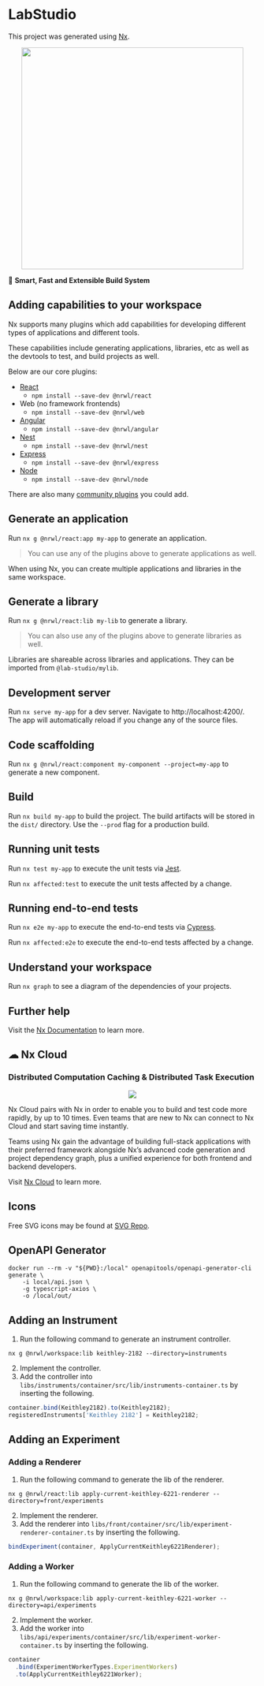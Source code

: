 # LabStudio

This project was generated using [Nx](https://nx.dev).

<p style="text-align: center;"><img src="https://raw.githubusercontent.com/nrwl/nx/master/images/nx-logo.png" width="450"></p>

🔎 **Smart, Fast and Extensible Build System**

## Adding capabilities to your workspace

Nx supports many plugins which add capabilities for developing different types of applications and different tools.

These capabilities include generating applications, libraries, etc as well as the devtools to test, and build projects as well.

Below are our core plugins:

- [React](https://reactjs.org)
  - `npm install --save-dev @nrwl/react`
- Web (no framework frontends)
  - `npm install --save-dev @nrwl/web`
- [Angular](https://angular.io)
  - `npm install --save-dev @nrwl/angular`
- [Nest](https://nestjs.com)
  - `npm install --save-dev @nrwl/nest`
- [Express](https://expressjs.com)
  - `npm install --save-dev @nrwl/express`
- [Node](https://nodejs.org)
  - `npm install --save-dev @nrwl/node`

There are also many [community plugins](https://nx.dev/community) you could add.

## Generate an application

Run `nx g @nrwl/react:app my-app` to generate an application.

> You can use any of the plugins above to generate applications as well.

When using Nx, you can create multiple applications and libraries in the same workspace.

## Generate a library

Run `nx g @nrwl/react:lib my-lib` to generate a library.

> You can also use any of the plugins above to generate libraries as well.

Libraries are shareable across libraries and applications. They can be imported from `@lab-studio/mylib`.

## Development server

Run `nx serve my-app` for a dev server. Navigate to http://localhost:4200/. The app will automatically reload if you change any of the source files.

## Code scaffolding

Run `nx g @nrwl/react:component my-component --project=my-app` to generate a new component.

## Build

Run `nx build my-app` to build the project. The build artifacts will be stored in the `dist/` directory. Use the `--prod` flag for a production build.

## Running unit tests

Run `nx test my-app` to execute the unit tests via [Jest](https://jestjs.io).

Run `nx affected:test` to execute the unit tests affected by a change.

## Running end-to-end tests

Run `nx e2e my-app` to execute the end-to-end tests via [Cypress](https://www.cypress.io).

Run `nx affected:e2e` to execute the end-to-end tests affected by a change.

## Understand your workspace

Run `nx graph` to see a diagram of the dependencies of your projects.

## Further help

Visit the [Nx Documentation](https://nx.dev) to learn more.

## ☁ Nx Cloud

### Distributed Computation Caching & Distributed Task Execution

<p style="text-align: center;"><img src="https://raw.githubusercontent.com/nrwl/nx/master/images/nx-cloud-card.png"></p>

Nx Cloud pairs with Nx in order to enable you to build and test code more rapidly, by up to 10 times. Even teams that are new to Nx can connect to Nx Cloud and start saving time instantly.

Teams using Nx gain the advantage of building full-stack applications with their preferred framework alongside Nx’s advanced code generation and project dependency graph, plus a unified experience for both frontend and backend developers.

Visit [Nx Cloud](https://nx.app/) to learn more.

## Icons

Free SVG icons may be found at [SVG Repo](https://www.svgrepo.com/).

## OpenAPI Generator

```
docker run --rm -v "${PWD}:/local" openapitools/openapi-generator-cli generate \
    -i local/api.json \
    -g typescript-axios \
    -o /local/out/
```

## Adding an Instrument

1. Run the following command to generate an instrument controller.

```
nx g @nrwl/workspace:lib keithley-2182 --directory=instruments
```

2. Implement the controller.
3. Add the controller into `libs/instruments/container/src/lib/instruments-container.ts` by inserting the following.

```typescript
container.bind(Keithley2182).to(Keithley2182);
registeredInstruments['Keithley 2182'] = Keithley2182;
```

## Adding an Experiment

### Adding a Renderer

1. Run the following command to generate the lib of the renderer.

```
nx g @nrwl/react:lib apply-current-keithley-6221-renderer --directory=front/experiments

```

2. Implement the renderer.
3. Add the renderer into `libs/front/container/src/lib/experiment-renderer-container.ts` by inserting the following.

```typescript
bindExperiment(container, ApplyCurrentKeithley6221Renderer);
```

### Adding a Worker

1. Run the following command to generate the lib of the worker.

```
nx g @nrwl/workspace:lib apply-current-keithley-6221-worker --directory=api/experiments
```

2. Implement the worker.
3. Add the worker into `libs/api/experiments/container/src/lib/experiment-worker-container.ts` by inserting the following.

```typescript
container
  .bind(ExperimentWorkerTypes.ExperimentWorkers)
  .to(ApplyCurrentKeithley6221Worker);
```
